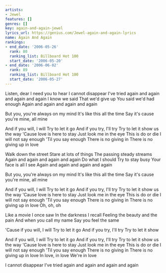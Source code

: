 ```yaml
---
artists:
- Jewel
features: []
genres: []
key: again-and-again-jewel
lyrics_url: https://genius.com/Jewel-again-and-again-lyrics
name: Again And Again
rankings:
- end_date: '2006-05-26'
  rank: 80
  ranking_list: Billboard Hot 100
  start_date: '2006-05-20'
- end_date: '2006-06-02'
  rank: 89
  ranking_list: Billboard Hot 100
  start_date: '2006-05-27'
---
```

Listen, dear
I need you to hear
I cannot disappear
I've tried again and again and again and again
I know we said
That we'd give up
You said we'd had enough
Again and again and again and again


But you, you're always on my mind
It's like this all the time
Say it's cause you're mine, all mine


And if you will, I will
Try to let it go
And if you try, I'll try
Try to let it show us the way
'Cause love is here to stay
Just look me in the eye
This is do or die
I will not say enough
'Til you say enough
There is no giving in
There is no giving up in love


Walk down the street
Stare at lots of things
The passing steady streams
Again and again and again and again
Do what I should
Try to stay busy
Your face is all I see
Again and again and again and again


But you, you're always on my mind
It's like this all the time
Say it's cause you're mine, all mine


And if you will, I will
Try to let it go
And if you try, I'll try
Try to let it show us the way
'Cause love is here to stay
Just look me in the eye
This is do or die
I will not say enough
'Til you say enough
There is no giving in
There is no giving up in love
Oh, oh, oh


Like a movie I once saw
In the darkness I recall
Feeling the beauty and the pain
And when you call my name
Say you feel the same


'Cause if you will, I will
Try to let it go
And if you try, I'll try
Try to let it show


And if you will, I will
Try to let it go
And if you try, I'll try
Try to let it show us the way
'Cause love is here to stay
Just look me in the eye
This is do or die
I will not say enough
'Til you say enough
There is no giving in
There is no giving up in love
In love, in love
We're in love


I cannot disappear
I've tried again and again and again and again
